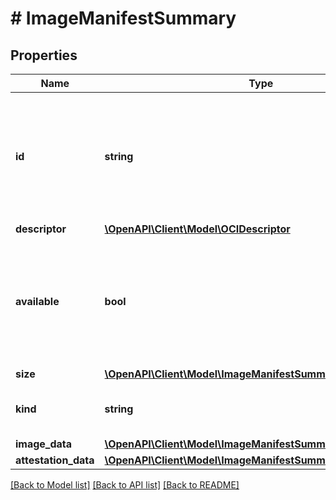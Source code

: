 # # ImageManifestSummary

## Properties

Name | Type | Description | Notes
------------ | ------------- | ------------- | -------------
**id** | **string** | ID is the content-addressable ID of an image and is the same as the digest of the image manifest. |
**descriptor** | [**\OpenAPI\Client\Model\OCIDescriptor**](OCIDescriptor.md) |  |
**available** | **bool** | Indicates whether all the child content (image config, layers) is fully available locally. |
**size** | [**\OpenAPI\Client\Model\ImageManifestSummarySize**](ImageManifestSummarySize.md) |  |
**kind** | **string** | The kind of the manifest.  kind         | description -------------|----------------------------------------------------------- image        | Image manifest that can be used to start a container. attestation  | Attestation manifest produced by the Buildkit builder for a specific image manifest. |
**image_data** | [**\OpenAPI\Client\Model\ImageManifestSummaryImageData**](ImageManifestSummaryImageData.md) |  | [optional]
**attestation_data** | [**\OpenAPI\Client\Model\ImageManifestSummaryAttestationData**](ImageManifestSummaryAttestationData.md) |  | [optional]

[[Back to Model list]](../../README.md#models) [[Back to API list]](../../README.md#endpoints) [[Back to README]](../../README.md)
